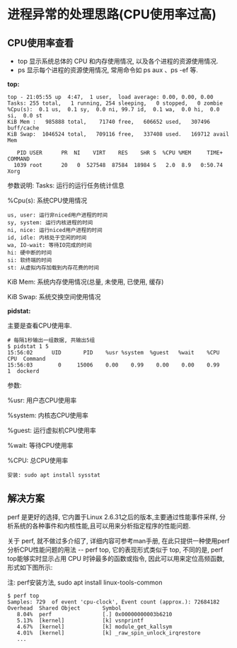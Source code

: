 # 进程异常的处理思路(CPU使用率过高)

## CPU使用率查看

- top 显示系统总体的 CPU 和内存使用情况, 以及各个进程的资源使用情况.
- ps 显示每个进程的资源使用情况, 常用命令如 ps aux 、ps -ef 等.

**top:**

```
top - 21:05:55 up  4:47,  1 user,  load average: 0.00, 0.00, 0.00
Tasks: 255 total,   1 running, 254 sleeping,   0 stopped,   0 zombie
%Cpu(s):  0.1 us,  0.1 sy,  0.0 ni, 99.7 id,  0.1 wa,  0.0 hi,  0.0 si,  0.0 st
KiB Mem :   985888 total,    71740 free,   606652 used,   307496 buff/cache
KiB Swap:  1046524 total,   709116 free,   337408 used.   169712 avail Mem 

   PID USER      PR  NI    VIRT    RES    SHR S  %CPU %MEM     TIME+ COMMAND                                                                                                                                 
  1039 root      20   0  527548  87584  18984 S   2.0  8.9   0:50.74 Xorg    
```

参数说明:
Tasks: 运行的运行任务统计信息

%Cpu(s): 系统CPU使用情况
```
us, user: 运行非niced用户进程的时间
sy, system: 运行内核进程的时间
ni, nice: 运行niced用户进程的时间
id, idle: 内核处于空闲的时间
wa, IO-wait: 等待IO完成的时间
hi: 硬中断的时间
si: 软终端的时间
st: 从虚拟内存加载到内存花费的时间
```

KiB Mem: 系统内存使用情况(总量, 未使用, 已使用, 缓存)

KiB Swap: 系统交换空间使用情况


**pidstat:**

主要是查看CPU使用率.

```
# 每隔1秒输出一组数据, 共输出5组
$ pidstat 1 5
15:56:02      UID       PID    %usr %system  %guest   %wait    %CPU   CPU  Command
15:56:03        0     15006    0.00    0.99    0.00    0.00    0.99     1  dockerd
```

参数:

%usr: 用户态CPU使用率
 
%system: 内核态CPU使用率

%guest: 运行虚拟机CPU使用率

%wait: 等待CPU使用率

%CPU: 总CPU使用率

```
安装: sudo apt install sysstat
```

## 解决方案

perf 是更好的选择, 它内置于Linux 2.6.31之后的版本,主要通过性能事件采样, 分析系统的各种事件和内核性能,且可以用来分析指定程序的性能问题.

关于 perf, 就不做过多介绍了, 详细内容可参考man手册, 在此只提供一种使用perf分析CPU性能问题的用法 -- perf top, 它的表现形式类似于
top, 不同的是, perf top能够实时显示占用 CPU 时钟最多的函数或指令, 因此可以用来定位高频函数, 形式如下图所示:

注: perf安装方法, sudo apt install linux-tools-common

```
$ perf top
Samples: 729  of event 'cpu-clock', Event count (approx.): 72684182
Overhead  Shared Object       Symbol
   8.04%  perf                [.] 0x00000000003b6210
   5.13%  [kernel]            [k] vsnprintf
   4.67%  [kernel]            [k] module_get_kallsym
   4.01%  [kernel]            [k] _raw_spin_unlock_irqrestore
   ...
```

